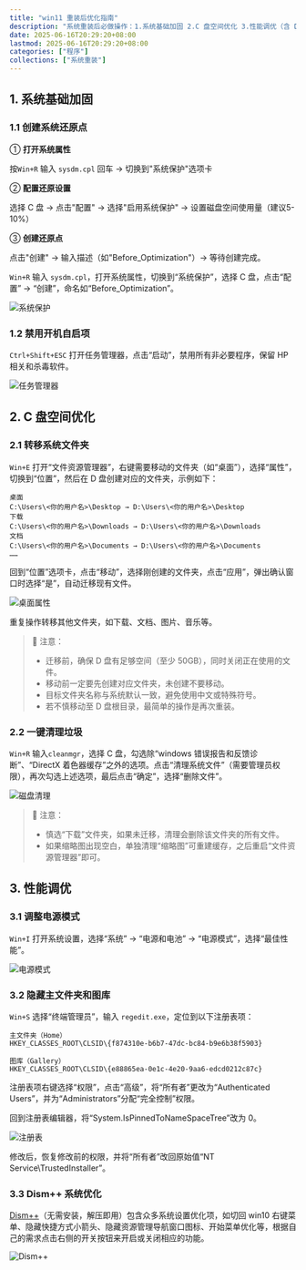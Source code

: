 ```yaml
---
title: "win11 重装后优化指南"
description: "系统重装后必做操作：1.系统基础加固 2.C 盘空间优化 3.性能调优（含 Dism++）"
date: 2025-06-16T20:29:20+08:00
lastmod: 2025-06-16T20:29:20+08:00
categories: ["程序"]
collections: ["系统重装"]
---
```


<!--more-->

## 1. 系统基础加固

### 1.1 创建系统还原点

① **打开系统属性**

按`Win+R` 输入 `sysdm.cpl` 回车 → 切换到"系统保护"选项卡

② **配置还原设置**

选择 C 盘 → 点击"配置" → 选择"启用系统保护" → 设置磁盘空间使用量（建议5-10%）

③ **创建还原点**

点击"创建" → 输入描述（如"Before_Optimization"）→ 等待创建完成。

`Win+R` 输入 `sysdm.cpl`，打开系统属性，切换到“系统保护”，选择 C 盘，点击“配置” -> “创建”，命名如“Before_Optimization”。

![系统保护](pic1-1.png)

### 1.2 禁用开机自启项

`Ctrl+Shift+ESC` 打开任务管理器，点击“启动”，禁用所有非必要程序，保留 HP 相关和杀毒软件。

![任务管理器](pic1-2.png)

## 2. C 盘空间优化

### 2.1 转移系统文件夹

`Win+E` 打开“文件资源管理器”，右键需要移动的文件夹（如“桌面”），选择“属性”，切换到“位置”，然后在 D 盘创建对应的文件夹，示例如下：

```text
桌面
C:\Users\<你的用户名>\Desktop → D:\Users\<你的用户名>\Desktop
下载
C:\Users\<你的用户名>\Downloads → D:\Users\<你的用户名>\Downloads
文档
C:\Users\<你的用户名>\Documents → D:\Users\<你的用户名>\Documents
……
```

回到“位置”选项卡，点击“移动”，选择刚创建的文件夹，点击“应用”，弹出确认窗口时选择“是”，自动迁移现有文件。

![桌面属性](pic2-1.png)

重复操作转移其他文件夹，如下载、文档、图片、音乐等。

> 📌 注意：
>
> - 迁移前，确保 D 盘有足够空间（至少 50GB），同时关闭正在使用的文件。
> - 移动前一定要先创建对应文件夹，未创建不要移动。
> - 目标文件夹名称与系统默认一致，避免使用中文或特殊符号。
> - 若不慎移动至 D 盘根目录，最简单的操作是再次重装。

### 2.2 一键清理垃圾

`Win+R` 输入`cleanmgr`，选择 C 盘，勾选除“windows 错误报告和反馈诊断”、“DirectX 着色器缓存”之外的选项。点击“清理系统文件”（需要管理员权限），再次勾选上述选项，最后点击“确定”，选择“删除文件”。

![磁盘清理](pic2-2.png)

> 📌 注意：
>
> - 慎选“下载”文件夹，如果未迁移，清理会删除该文件夹的所有文件。
> - 如果缩略图出现空白，单独清理“缩略图”可重建缓存，之后重启“文件资源管理器”即可。

## 3. 性能调优

### 3.1 调整电源模式

`Win+I` 打开系统设置，选择“系统” -> “电源和电池” -> “电源模式”，选择“最佳性能”。

![电源模式](pic3-1.png)

### 3.2 隐藏主文件夹和图库

`Win+S` 选择“终端管理员”，输入 `regedit.exe`，定位到以下注册表项：

```text
主文件夹（Home）
HKEY_CLASSES_ROOT\CLSID\{f874310e-b6b7-47dc-bc84-b9e6b38f5903}

图库（Gallery）
HKEY_CLASSES_ROOT\CLSID\{e88865ea-0e1c-4e20-9aa6-edcd0212c87c}
```

注册表项右键选择“权限”，点击“高级”，将“所有者”更改为“Authenticated Users”，并为“Administrators”分配“完全控制”权限。

回到注册表编辑器，将“System.IsPinnedToNameSpaceTree”改为 0。

![注册表](pic3-2.png)

修改后，恢复修改前的权限，并将“所有者”改回原始值“NT Service\TrustedInstaller”。

### 3.3 Dism++ 系统优化

[Dism++](https://github.com/Chuyu-Team/Dism-Multi-language/releases)（无需安装，解压即用）包含众多系统设置优化项，如切回 win10 右键菜单、隐藏快捷方式小箭头、隐藏资源管理导航窗口图标、开始菜单优化等，根据自己的需求点击右侧的开关按钮来开启或关闭相应的功能。

![Dism++](pic3-3.png)
